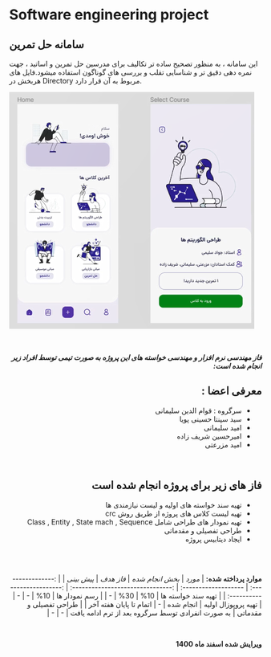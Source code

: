 # Software engineering project

## سامانه حل تمرین

این سامانه ، به منظور تصحیح ساده تر تکالیف برای مدرسین حل تمرین و اساتید ، جهت نمره دهی دقیق تر و شناسایی تقلب و بررسی های گوناگون استفاده میشود.فایل های هربخش در Directory مربوط به آن قرار دارد.



![alt text](img.png)
<div dir="rtl" lang="fa">

<br>

**_فاز مهندسی نرم افزار و مهندسی خواسته های این پروژه به صورت تیمی توسط افراد زیر انجام شده است:_**

## معرفی اعضا :

- سرگروه : قوام الدین سلیمانی
- سید سپنتا حسینی پویا
- امید سلیمانی
- امیرحسین شریف زاده
- امید مزرعتی

<br>

## فاز های زیر برای پروژه انجام شده است

- تهیه سند خواسته های اولیه و لیست نیازمندی ها
- تهیه لیست کلاس های پروژه از طریق روش crc
- تهیه نمودار های طراحی شامل Class , Entity , State mach , Sequence
- طراحی تفصیلی و مقدماتی
- ایجاد دیتابیس پروژه

<br>
<br>


**موارد پرداخته شده:**
|       _مورد_       |      _بخش انجام شده_ |             _فاز هدف_             |          _پیش بینی_          |
| :----------------: | -------------------: | :-------------------------------: | :--------------------------: |
| تهیه سند خواسته ها |                  10% |                30%                |              -               |
|   رسم نمودار ها    |                  10% |                 -                 |              -               |
|       تهیه پروپوزال اولیه      | انجام شده |       -          |  اتمام تا پایان هفته آخر   |
|        طراحی تفصیلی و مقدماتی         |         به صورت انفرادی توسط سرگروه بعد از ترم ادامه یافت |                 -                 |     -     |

<br>

**ویرایش شده اسفند ماه 1400**

</div>
